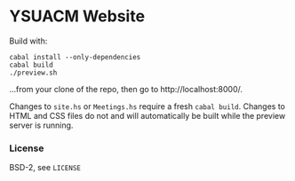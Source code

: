 # YSUACM Website

Build with:

```
cabal install --only-dependencies
cabal build
./preview.sh
```

...from your clone of the repo, then go to http://localhost:8000/.

Changes to `site.hs` or `Meetings.hs` require a fresh `cabal build`. Changes
to HTML and CSS files do not and will automatically be built while the preview
server is running.

### License

BSD-2, see `LICENSE`
